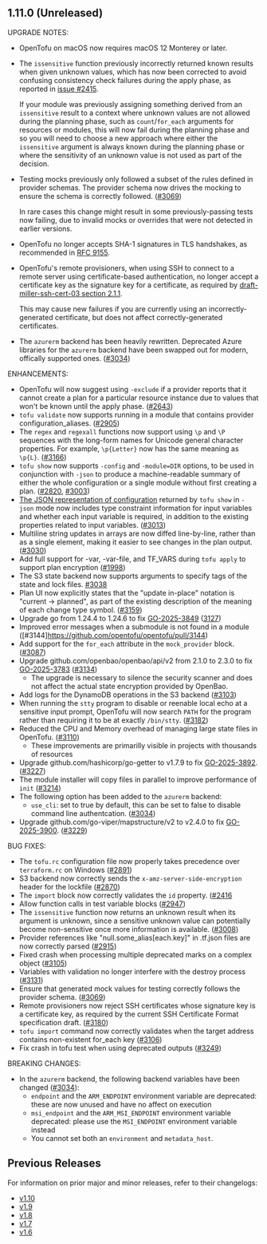 ## 1.11.0 (Unreleased)

UPGRADE NOTES:

* OpenTofu on macOS now requires macOS 12 Monterey or later.
* The `issensitive` function previously incorrectly returned known results when given unknown values, which has now been corrected to avoid confusing consistency check failures during the apply phase, as reported in [issue #2415](https://github.com/opentofu/opentofu/issues/2415).

    If your module was previously assigning something derived from an `issensitive` result to a context where unknown values are not allowed during the planning phase, such as `count`/`for_each` arguments for resources or modules, this will now fail during the planning phase and so you will need to choose a new approach where either the `issensitive` argument is always known during the planning phase or where the sensitivity of an unknown value is not used as part of the decision.
* Testing mocks previously only followed a subset of the rules defined in provider schemas. The provider schema now drives the mocking to ensure the schema is correctly followed. ([#3069](https://github.com/opentofu/opentofu/pull/3069))

    In rare cases this change might result in some previously-passing tests now failing, due to invalid mocks or overrides that were not detected in earlier versions.
* OpenTofu no longer accepts SHA-1 signatures in TLS handshakes, as recommended in [RFC 9155](https://www.rfc-editor.org/rfc/rfc9155.html).
* OpenTofu's remote provisioners, when using SSH to connect to a remote server using certificate-based authentication, no longer accept a certificate key as the signature key for a certificate, as required by [draft-miller-ssh-cert-03 section 2.1.1](https://datatracker.ietf.org/doc/html/draft-miller-ssh-cert-03#section-2.1.1).

    This may cause new failures if you are currently using an incorrectly-generated certificate, but does not affect correctly-generated certificates.
* The `azurerm` backend has been heavily rewritten. Deprecated Azure libraries for the `azurerm` backend have been swapped out for modern, offically supported ones. ([#3034](https://github.com/opentofu/opentofu/pull/3034))

ENHANCEMENTS:

* OpenTofu will now suggest using `-exclude` if a provider reports that it cannot create a plan for a particular resource instance due to values that won't be known until the apply phase. ([#2643](https://github.com/opentofu/opentofu/pull/2643))
* `tofu validate` now supports running in a module that contains provider configuration_aliases. ([#2905](https://github.com/opentofu/opentofu/pull/2905))
* The `regex` and `regexall` functions now support using `\p` and `\P` sequences with the long-form names for Unicode general character properties. For example, `\p{Letter}` now has the same meaning as `\p{L}`. ([#3166](https://github.com/opentofu/opentofu/pull/3166))
* `tofu show` now supports `-config` and `-module=DIR` options, to be used in conjunction with `-json` to produce a machine-readable summary of either the whole configuration or a single module without first creating a plan. ([#2820](https://github.com/opentofu/opentofu/pull/2820), [#3003](https://github.com/opentofu/opentofu/pull/3003))
* [The JSON representation of configuration](https://opentofu.org/docs/internals/json-format/#configuration-representation) returned by `tofu show` in `-json` mode now includes type constraint information for input variables and whether each input variable is required, in addition to the existing properties related to input variables. ([#3013](https://github.com/opentofu/opentofu/pull/3013))
* Multiline string updates in arrays are now diffed line-by-line, rather than as a single element, making it easier to see changes in the plan output. ([#3030](https://github.com/opentofu/opentofu/pull/3030))
* Add full support for -var, -var-file, and TF_VARS during `tofu apply` to support plan encryption ([#1998](https://github.com/opentofu/opentofu/pull/1998))
* The S3 state backend now supports arguments to specify tags of the state and lock files. [#3038](https://github.com/opentofu/opentofu/pull/3038)
* Plan UI now explicitly states that the "update in-place" notation is "current -> planned", as part of the existing description of the meaning of each change type symbol. ([#3159](https://github.com/opentofu/opentofu/pull/3159))
* Upgrade go from 1.24.4 to 1.24.6 to fix [GO-2025-3849](https://pkg.go.dev/vuln/GO-2025-3849) ([3127](https://github.com/opentofu/opentofu/pull/3127))
* Improved error messages when a submodule is not found in a module ([#3144]https://github.com/opentofu/opentofu/pull/3144)
* Add support for the `for_each` attribute in the `mock_provider` block. ([#3087](https://github.com/opentofu/opentofu/pull/3087))
* Upgrade github.com/openbao/openbao/api/v2 from 2.1.0 to 2.3.0 to fix [GO-2025-3783](https://pkg.go.dev/vuln/GO-2025-3783) ([#3134](https://github.com/opentofu/opentofu/pull/3134))
  * The upgrade is necessary to silence the security scanner and does not affect the actual state encryption provided by OpenBao.
* Add logs for the DynamoDB operations in the S3 backend ([#3103](https://github.com/opentofu/opentofu/pull/3103))
* When running the `stty` program to disable or reenable local echo at a sensitive input prompt, OpenTofu will now search `PATH` for the program rather than requiring it to be at exactly `/bin/stty`. ([#3182](https://github.com/opentofu/opentofu/pull/3182))
* Reduced the CPU and Memory overhead of managing large state files in OpenTofu. ([#3110](https://github.com/opentofu/opentofu/pull/3110))
  * These improvements are primarilly visible in projects with thousands of resources
* Upgrade github.com/hashicorp/go-getter to v1.7.9 to fix [GO-2025-3892](https://pkg.go.dev/vuln/GO-2025-3892). ([#3227](https://github.com/opentofu/opentofu/pull/3227))
* The module installer will copy files in parallel to improve performance of `init` ([#3214](https://github.com/opentofu/opentofu/pull/3214))
* The following option has been added to the `azurerm` backend:
  * `use_cli`: set to true by default, this can be set to false to disable command line authentcation. ([#3034](https://github.com/opentofu/opentofu/pull/3034))
* Upgrade github.com/go-viper/mapstructure/v2 to v2.4.0 to fix [GO-2025-3900](https://pkg.go.dev/vuln/GO-2025-3900). ([#3229](https://github.com/opentofu/opentofu/pull/3229))

BUG FIXES:

* The `tofu.rc` configuration file now properly takes precedence over `terraform.rc` on Windows ([#2891](https://github.com/opentofu/opentofu/pull/2891))
* S3 backend now correctly sends the `x-amz-server-side-encryption` header for the lockfile ([#2870](https://github.com/opentofu/opentofu/issues/2970))
* The `import` block now correctly validates the `id` property. ([#2416](https://github.com/opentofu/opentofu/issues/2416)
* Allow function calls in test variable blocks ([#2947](https://github.com/opentofu/opentofu/pull/2947))
* The `issensitive` function now returns an unknown result when its argument is unknown, since a sensitive unknown value can potentially become non-sensitive once more information is available. ([#3008](https://github.com/opentofu/opentofu/pull/3008))
* Provider references like "null.some_alias[each.key]" in .tf.json files are now correctly parsed ([#2915](https://github.com/opentofu/opentofu/issues/2915))
* Fixed crash when processing multiple deprecated marks on a complex object ([#3105](https://github.com/opentofu/opentofu/pull/3105))
* Variables with validation no longer interfere with the destroy process ([#3131](https://github.com/opentofu/opentofu/pull/3131))
* Ensure that generated mock values for testing correctly follows the provider schema. ([#3069](https://github.com/opentofu/opentofu/pull/3069))
* Remote provisioners now reject SSH certificates whose signature key is a certificate key, as required by the current SSH Certificate Format specification draft. ([#3180](https://github.com/opentofu/opentofu/pull/3180))
* `tofu import` command now correctly validates when the target address contains non-existent for_each key ([#3106](https://github.com/opentofu/opentofu/pull/3106))
* Fix crash in tofu test when using deprecated outputs ([#3249](https://github.com/opentofu/opentofu/pull/3249))

BREAKING CHANGES:
* In the `azurerm` backend, the following backend variables have been changed ([#3034](https://github.com/opentofu/opentofu/pull/3034)):
  * `endpoint` and the `ARM_ENDPOINT` environment variable are deprecated: these are now unused and have no affect on execution
  * `msi_endpoint` and the `ARM_MSI_ENDPOINT` environment variable deprecated: please use the `MSI_ENDPOINT` environment variable instead
  * You cannot set both an `environment` and `metadata_host`.

## Previous Releases

For information on prior major and minor releases, refer to their changelogs:

- [v1.10](https://github.com/opentofu/opentofu/blob/v1.10/CHANGELOG.md)
- [v1.9](https://github.com/opentofu/opentofu/blob/v1.9/CHANGELOG.md)
- [v1.8](https://github.com/opentofu/opentofu/blob/v1.8/CHANGELOG.md)
- [v1.7](https://github.com/opentofu/opentofu/blob/v1.7/CHANGELOG.md)
- [v1.6](https://github.com/opentofu/opentofu/blob/v1.6/CHANGELOG.md)
